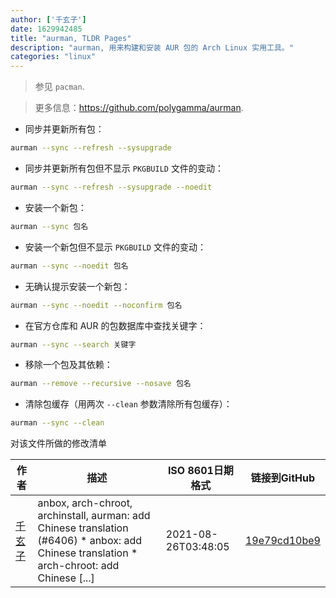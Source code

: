 ```yaml
---
author: ['千玄子']
date: 1629942485
title: "aurman, TLDR Pages"
description: "aurman, 用来构建和安装 AUR 包的 Arch Linux 实用工具。"
categories: "linux"
---
```

> 参见 `pacman`.

> 更多信息：<https://github.com/polygamma/aurman>.

- 同步并更新所有包：

```bash
aurman --sync --refresh --sysupgrade
```

- 同步并更新所有包但不显示 `PKGBUILD` 文件的变动：

```bash
aurman --sync --refresh --sysupgrade --noedit
```

- 安装一个新包：

```bash
aurman --sync 包名
```

- 安装一个新包但不显示 `PKGBUILD` 文件的变动：

```bash
aurman --sync --noedit 包名
```

- 无确认提示安装一个新包：

```bash
aurman --sync --noedit --noconfirm 包名
```

- 在官方仓库和 AUR 的包数据库中查找关键字：

```bash
aurman --sync --search 关键字
```

- 移除一个包及其依赖：

```bash
aurman --remove --recursive --nosave 包名
```

- 清除包缓存（用两次 `--clean` 参数清除所有包缓存）：

```bash
aurman --sync --clean
```
对该文件所做的修改清单


作者 | 描述 | ISO 8601日期格式 | 链接到GitHub
------|-----|-----|-----
[千玄子](mailto:ownbyzjuyk@gmail.com) | anbox, arch-chroot, archinstall, aurman: add Chinese translation (#6406) * anbox: add Chinese translation * arch-chroot: add Chinese [...] | 2021-08-26T03:48:05 | [19e79cd10be9](https://github.com/tldr-pages/tldr/commit/19e79cd10be9572d5a8b1dc18a48590c05892280)

